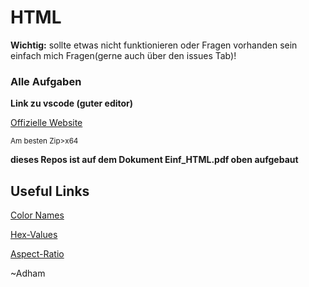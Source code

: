 # HTML
**Wichtig:** sollte etwas nicht funktionieren oder Fragen vorhanden sein einfach mich Fragen(gerne auch über den issues Tab)!
### **Alle Aufgaben** 

 **Link zu vscode (guter editor)**

[Offizielle Website](https://code.visualstudio.com/download#)

<sub> Am besten Zip>x64 </sub>

**dieses Repos ist auf dem Dokument Einf_HTML.pdf oben aufgebaut**

## Useful Links

[Color Names](https://www.w3schools.com/tags/ref_colornames.asp)

[Hex-Values](https://htmlcolorcodes.com)

[Aspect-Ratio](https://aspect-ratio.dev)

~Adham
